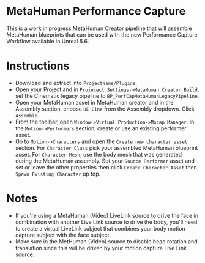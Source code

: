 # MetaHuman Performance Capture

This is a work in progress MetaHuman Creator pipeline that will assemble MetaHuman blueprints that can be used with the new Performance Capture Workflow available in Unreal 5.6.


# Instructions

- Download and extract into `ProjectName/Plugins`.
- Open your Project and in `Projecect Settings->MetaHuman Creator Build`, set the Cinematic legacy pipeline to `BP_PerfCapMetaHumanLegacyPipeline`.
- Open your MetaHuman asset in MetaHuman creator and in the Assembly section, choose `UE Cine` from the Assembly dropdown. Click `Assemble`.
- From the toolbar, open `Window->Virtual Production->Mocap Manager`. In the `Motion->Performers` section, create or use an existing performer asset.
- Go to `Motion->Characters` and open the `Create new character asset` section. For `Character Class` pick your assembled MetaHuman blueprint asset. For `Character Mesh`, use the body mesh that was generated during the MetaHuman assembly. Set your `Source Performer` asset and set or leave the other properties then click `Create Character Asset` then `Spawn Existing Character` up top.

# Notes

- If you're using a MetaHuman (Video) LiveLink source to drive the face in combination with another Live Link source to drive the body, you'll need to create a virtual LiveLink subject that combines your body motion capture subject with the face subject. 
- Make sure in the MetHuman (Video) source to disable head rotation and translation since this will be driven by your motion capture Live Link source.

